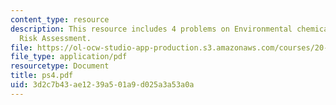 ```yaml
---
content_type: resource
description: This resource includes 4 problems on Environmental chemicals and Health
  Risk Assessment.
file: https://ol-ocw-studio-app-production.s3.amazonaws.com/courses/20-104j-chemicals-in-the-environment-toxicology-and-public-health-be-104j-spring-2005/3d2c7b43ae1239a501a9d025a3a53a0a_ps4.pdf
file_type: application/pdf
resourcetype: Document
title: ps4.pdf
uid: 3d2c7b43-ae12-39a5-01a9-d025a3a53a0a
---
```

